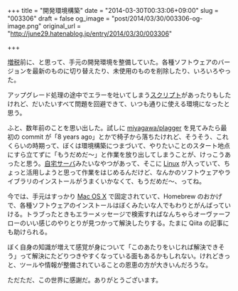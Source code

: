 +++
title = "開発環境構築"
date = "2014-03-30T00:33:06+09:00"
slug = "003306"
draft = false
og_image = "post/2014/03/30/003306-og-image.png"
original_url = "http://june29.hatenablog.jp/entry/2014/03/30/003306"

+++

<p><a class="keyword" href="http://d.hatena.ne.jp/keyword/%C1%FD%C0%C7">増税</a>前に、と思って、手元の開発環境を整備していた。各種ソフトウェアのバージョンを最新のものに切り替えたり、未使用のものを削除したり、いろいろやった。</p>
<p>アップグレード処理の途中でエラーを吐いてしまう<a class="keyword" href="http://d.hatena.ne.jp/keyword/%A5%B9%A5%AF%A5%EA%A5%D7%A5%C8">スクリプト</a>があったりもしたけれど、だいたいすべて問題を回避できて、いつも通りに使える環境になったと思う。</p>
<p>ふと、数年前のことを思い出した。試しに <a href="https://github.com/miyagawa/plagger" title="miyagawa/plagger">miyagawa/plagger</a> を見てみたら最初の commit が「8 years ago」とかで椅子から落ちたけれど、そうそう、これくらいの時期って、ぼくは環境構築につまづいて、やりたいことのスタート地点にすら立てずに「もうだめだ〜」と作業を放り出してしまうことが、けっこうあったと思う。<a class="keyword" href="http://d.hatena.ne.jp/keyword/%BC%AB%C2%F0%A5%B5%A1%BC%A5%D0">自宅サーバ</a>みたいなやつがあって、そこに <a class="keyword" href="http://d.hatena.ne.jp/keyword/Linux">Linux</a> が入っていて、ちょっと活用しようと思って作業をはじめるんだけど、なんかのソフトウェアやライブラリのインストールがうまくいかなくて、もうだめだ〜、ってね。</p>
<p>今では、手元はすっかり <a class="keyword" href="http://d.hatena.ne.jp/keyword/Mac%20OS%20X">Mac OS X</a> で固定されていて、Homebrew のおかげで、各種ソフトウェアのインストールはぼくみたいな人でもわりとがんばっていける。トラブったときもエラーメッセージで検索すればなんちゃらオーヴァーフローのいい感じのやりとりが見つかって解決したりする。たまに Qiita の記事にも助けられる。</p>
<p>ぼく自身の知識が増えて感覚が身について「このあたりをいじれば解決できそう」って解決にたどりつきやすくなっている面もあるかもしれない。けれどきっと、ツールや情報が整備されていることの恩恵の方が大きいんだろうな。</p>
<p>ただただ、この世界に感謝だ。ありがとうございます。</p>